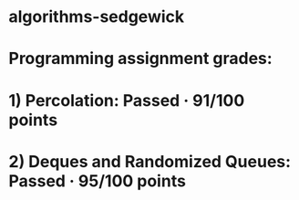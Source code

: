 # algorithms-sedgewick

# Programming assignment grades:
# 1) Percolation: Passed · 91/100 points 
# 2) Deques and Randomized Queues: Passed · 95/100 points

